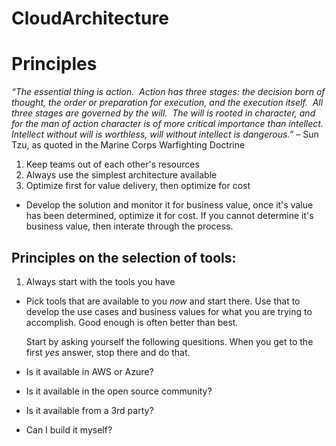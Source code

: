 # CloudArchitecture

# Principles
*“The essential thing is action.  Action has three stages: the decision born of thought, the order or preparation for execution, and the execution itself.  All three stages are governed by the will.  The will is rooted in character, and for the man of action character is of more critical importance than intellect.  Intellect without will is worthless, will without intellect is dangerous.”* – Sun Tzu, as quoted in the Marine Corps Warfighting Doctrine

1. Keep teams out of each other's resources
2. Always use the simplest architecture available
3. Optimize first for value delivery, then optimize for cost
*  Develop the solution and monitor it for business value, once it's value has been determined, optimize it for cost. If you cannot determine it's business value, then interate through the process.
## Principles on the selection of tools:
1. Always start with the tools you have
*   Pick tools that are available to you *now* and start there. Use that to develop the use cases and business values for what you are trying to accomplish. Good enough is often better than best.

    Start by asking yourself the following quesitions. When you get to the first *yes* answer, stop there and do that.

*   Is it available in AWS or Azure?
*   Is it available in the open source community?
*   Is it available from a 3rd party?
*   Can I build it myself?
